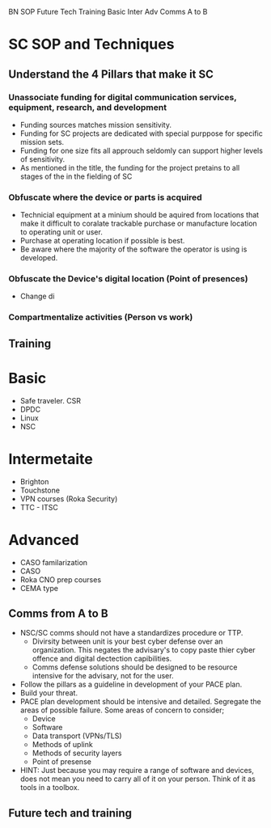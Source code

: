 BN SOP 
	Future Tech
	Training
		Basic
		Inter
		Adv
	Comms A to B
	
# SC SOP and Techniques

## Understand the 4 Pillars that make it SC

### Unassociate funding for digital communication services, equipment, research, and development
- Funding sources matches mission sensitivity. 
- Funding for SC projects are dedicated with special purppose for specific mission sets. 
- Funding for one size fits all approuch seldomly can support higher levels of sensitivity.
- As mentioned in the title, the funding for the project pretains to all stages of the in the fielding of SC

### Obfuscate where the device or parts is acquired
- Technicial equipment at a minium should be aquired from locations that make it difficult to coralate trackable purchase or manufacture location to operating unit or user.
- Purchase at operating location if possible is best.
- Be aware where the majority of the software the operator is using is developed.

### Obfuscate the Device's digital location (Point of presences)
- Change di

### Compartmentalize activities (Person vs work)


## Training

# Basic
- Safe traveler. CSR
- DPDC
- Linux
- NSC

# Intermetaite
- Brighton
- Touchstone
- VPN courses (Roka Security)
- TTC - ITSC

# Advanced
- CASO familarization
- CASO
- Roka CNO prep courses
- CEMA type

## Comms from A to B
- NSC/SC comms should not have a standardizes procedure or TTP. 
	- Divirsity between unit is your best cyber defense over an organization. This negates the advisary's to copy paste thier cyber offence and digital dectection capibilities. 
	- Comms defense solutions should be designed to be resource intensive for the advisary, not for the user.
- Follow the pillars as a guideline in development of your PACE plan.
- Build your threat.
- PACE plan development should be intensive and detailed. Segregate the areas of possible failure. Some areas of concern to consider;
	- Device
	- Software
	- Data transport (VPNs/TLS)
	- Methods of uplink
	- Methods of security layers
	- Point of presense
- HINT: Just because you may require a range of software and devices, does not mean you need to carry all of it on your person. Think of it as tools in a toolbox. 


## Future tech and training


